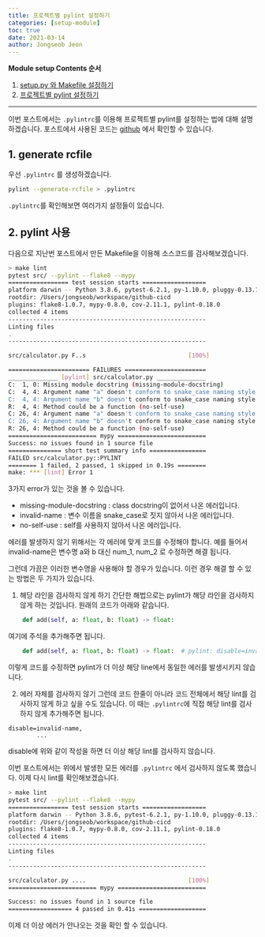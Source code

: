 ```yaml
---
title: 프로젝트별 pylint 설정하기
categories: [setup-module]
toc: true
date: 2021-03-14
author: Jongseob Jeon
---
```


**Module setup Contents 순서**
1. [setup.py 와 Makefile 설정하기](https://aiden-jeon.github.io/setup-module/makefile)
2. [프로젝트별 pylint 설정하기](https://aiden-jeon.github.io/setup-module/pylintrc)

---

이번 포스트에서는 `.pylintrc`를 이용해 프로젝트별 pylint를 설정하는 법에 대해 설명하겠습니다.
포스트에서 사용된 코드는 [github](https://github.com/aiden-jeon/github-cicd) 에서 확인할 수 있습니다.

## 1. generate rcfile
우선 `.pylintrc` 를 생성하겠습니다.
```bash
pylint --generate-rcfile > .pylintrc
```

`.pylintrc`를 확인해보면 여러가지 설정들이 있습니다.


## 2. pylint 사용
다음으로 지난번 포스트에서 만든 Makefile을 이용해 소스코드를 검사해보겠습니다.
```bash
> make lint
pytest src/ --pylint --flake8 --mypy
================= test session starts ==================
platform darwin -- Python 3.8.6, pytest-6.2.1, py-1.10.0, pluggy-0.13.1
rootdir: /Users/jongseob/workspace/github-cicd
plugins: flake8-1.0.7, mypy-0.8.0, cov-2.11.1, pylint-0.18.0
collected 4 items
--------------------------------------------------------
Linting files
.
--------------------------------------------------------

src/calculator.py F..s                             [100%]

======================= FAILURES =======================
______________ [pylint] src/calculator.py ______________
C:  1, 0: Missing module docstring (missing-module-docstring)
C:  4, 4: Argument name "a" doesn't conform to snake_case naming style (invalid-name)
C:  4, 4: Argument name "b" doesn't conform to snake_case naming style (invalid-name)
R:  4, 4: Method could be a function (no-self-use)
C: 26, 4: Argument name "a" doesn't conform to snake_case naming style (invalid-name)
C: 26, 4: Argument name "b" doesn't conform to snake_case naming style (invalid-name)
R: 26, 4: Method could be a function (no-self-use)
========================= mypy =========================
Success: no issues found in 1 source file
=============== short test summary info ================
FAILED src/calculator.py::PYLINT
======== 1 failed, 2 passed, 1 skipped in 0.19s ========
make: *** [lint] Error 1
```

3가지 error가 있는 것을 볼 수 있습니다.
- missing-module-docstring : class docstring이 없어서 나온 에러입니다.
- invalid-name : 변수 이름을 snake_case로 짓지 않아서 나온 에러입니다.
- no-self-use : self를 사용하지 않아서 나온 에러입니다.

에러를 발생하지 않기 위해서는 각 에러에 맞게 코드를 수정해야 합니다.
예를 들어서 invalid-name은 변수명 a와 b 대신 num_1, num_2 로 수정하면 해결 됩니다.

그런데 가끔은 이러한 변수명을 사용해야 할 경우가 있습니다.
이런 경우 해결 할 수 있는 방법은 두 가지가 있습니다.
1. 해당 라인을 검사하지 않게 하기
간단한 해법으로는 pylint가 해당 라인을 검사하지 않게 하는 것입니다.
원래의 코드가 아래와 같습니다.
```python
    def add(self, a: float, b: float) -> float:
```
여기에 주석을 추가해주면 됩니다.
```python
    def add(self, a: float, b: float) -> float:  # pylint: disable=invalid-name
```
이렇게 코드를 수정하면 pylint가 더 이상 해당 line에서 동일한 에러를 발생시키지 않습니다.


2. 에러 자체를 검사하지 않기
그런데 코드 한줄이 아니라 코드 전체에서 해당 lint를 검사하지 않게 하고 싶을 수도 있습니다. 이 때는 `.pylintrc`에 직접 해당 lint를 검사하지 않게 추가해주면 됩니다.
```
disable=invalid-name,
        ...
```
disable에 위와 같이 작성을 하면 더 이상 해당 lint를 검사하지 않습니다.

이번 포스트에서는 위에서 발생한 모든 에러를 `.pylintrc` 에서 검사하지 않도록 했습니다. 이제 다시 lint를 확인해보겠습니다.
```bash
> make lint
pytest src/ --pylint --flake8 --mypy
================= test session starts ==================
platform darwin -- Python 3.8.6, pytest-6.2.1, py-1.10.0, pluggy-0.13.1
rootdir: /Users/jongseob/workspace/github-cicd
plugins: flake8-1.0.7, mypy-0.8.0, cov-2.11.1, pylint-0.18.0
collected 4 items                                           
--------------------------------------------------------
Linting files
.
--------------------------------------------------------

src/calculator.py ....                             [100%]
========================= mypy =========================

Success: no issues found in 1 source file
================== 4 passed in 0.41s ===================
```
이제 더 이상 에러가 안나오는 것을 확인 할 수 있습니다.
